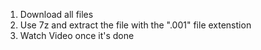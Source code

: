 1. Download all files 
2. Use 7z and extract the file with the ".001" file extenstion
3. Watch Video once it's done
